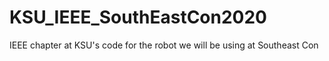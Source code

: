 # KSU_IEEE_SouthEastCon2020
IEEE chapter at KSU's code for the robot we will be using at Southeast Con

